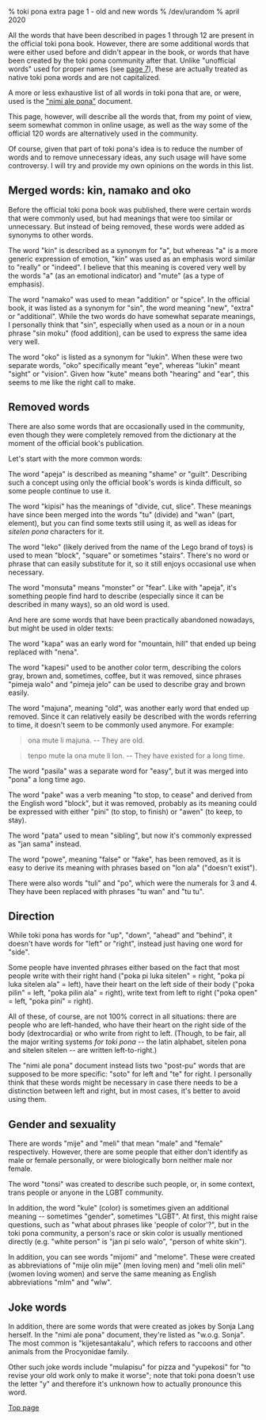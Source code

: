 % toki pona extra page 1 - old and new words
% /dev/urandom
% april 2020

All the words that have been described in pages 1 through 12 are present in the
official toki pona book. However, there are some additional words that were
either used before and didn't appear in the book, or words that have been
created by the toki pona community after that. Unlike "unofficial words" used
for proper names (see [page 7](7.html)), these are actually treated as native
toki pona words and are not capitalized.

A more or less exhaustive list of all words in toki pona that are, or were, used
is the ["nimi ale pona"][nap] document.

[nap]:https://docs.google.com/document/d/10hP3kR7mFN0E6xW3U6fZyDf7xKEEvxssM96qLq4E0ms/edit

This page, however, will describe all the words that, from my point of view,
seem somewhat common in online usage, as well as the way some of the official
120 words are alternatively used in the community.

Of course, given that part of toki pona's idea is to reduce the number of words
and to remove unnecessary ideas, any such usage will have some controversy. I
will try and provide my own opinions on the words in this list.

## Merged words: kin, namako and oko

Before the official toki pona book was published, there were certain words that
were commonly used, but had meanings that were too similar or unnecessary. But
instead of being removed, these words were added as synonyms to other words.

The word "kin" is described as a synonym for "a", but whereas "a" is a more
generic expression of emotion, "kin" was used as an emphasis word similar to
"really" or "indeed". I believe that this meaning is covered very well by the
words "a" (as an emotional indicator) and "mute" (as a type of emphasis).
 
The word "namako" was used to mean "addition" or "spice". In the official book,
it was listed as a synonym for "sin", the word meaning "new", "extra" or
"additional". While the two words do have somewhat separate meanings, I
personally think that "sin", especially when used as a noun or in a noun phrase
"sin moku" (food addition), can be used to express the same idea very well.

The word "oko" is listed as a synonym for "lukin". When these were two separate
words, "oko" specifically meant "eye", whereas "lukin" meant "sight" or
"vision". Given how "kute" means both "hearing" and "ear", this seems to me like
the right call to make.

## Removed words

There are also some words that are occasionally used in the community, even
though they were completely removed from the dictionary at the moment of the
official book's publication.

Let's start with the more common words:

The word "apeja" is described as meaning "shame" or "guilt". Describing such a
concept using only the official book's words is kinda difficult, so some people
continue to use it.

The word "kipisi" has the meanings of "divide, cut, slice". These meanings have
since been merged into the words "tu" (divide) and "wan" (part, element), but you
can find some texts still using it, as well as ideas for *sitelen pona*
characters for it.

The word "leko" (likely derived from the name of the Lego brand of toys) is used
to mean "block", "square" or sometimes "stairs". There's no word or phrase that
can easily substitute for it, so it still enjoys occasional use when necessary.

The word "monsuta" means "monster" or "fear". Like with "apeja", it's something
people find hard to describe (especially since it can be described in many
ways), so an old word is used.

And here are some words that have been practically abandoned nowadays, but might
be used in older texts:

The word "kapa" was an early word for "mountain, hill" that ended up being
replaced with "nena".

The word "kapesi" used to be another color term, describing the colors gray,
brown and, sometimes, coffee, but it was removed, since phrases "pimeja walo"
and "pimeja jelo" can be used to describe gray and brown easily.

The word "majuna", meaning "old", was another early word that ended up removed.
Since it can relatively easily be described with the words referring to time,
it doesn't seem to be commonly used anymore. For example:

> ona mute li majuna. -- They are old.

> tenpo mute la ona mute li lon. -- They have existed for a long time.

The word "pasila" was a separate word for "easy", but it was merged into "pona"
a long time ago.

The word "pake" was a verb meaning "to stop, to cease" and derived from the
English word "block", but it was removed, probably as its meaning could be
expressed with either "pini" (to stop, to finish) or "awen" (to keep, to stay).

The word "pata" used to mean "sibling", but now it's commonly expressed as "jan
sama" instead.

The word "powe", meaning "false" or "fake", has been removed, as it is easy to
derive its meaning with phrases based on "lon ala" ("doesn't exist").

There were also words "tuli" and "po", which were the numerals for 3 and 4. They
have been replaced with phrases "tu wan" and "tu tu".

## Direction

While toki pona has words for "up", "down", "ahead" and "behind", it doesn't
have words for "left" or "right", instead just having one word for "side".

Some people have invented phrases either based on the fact that most people
write with their right hand ("poka pi luka sitelen" = right, "poka pi luka
sitelen ala" = left), have their heart on the left side of their body ("poka
pilin" = left, "poka pilin ala" = right), write text from left to right ("poka
open" = left, "poka pini" = right).

All of these, of course, are not 100% correct in all situations: there are
people who are left-handed, who have their heart on the right side of the body
(dextrocardia) or who write from right to left. (Though, to be fair, all the
major writing systems *for toki pona* -- the latin alphabet, sitelen pona and
sitelen sitelen -- are written left-to-right.)

The "nimi ale pona" document instead lists two "post-pu" words that are supposed
to be more specific: "soto" for left and "te" for right. I personally think that
these words might be necessary in case there needs to be a distinction between
left and right, but in most cases, it's better to avoid using them.

## Gender and sexuality

There are words "mije" and "meli" that mean "male" and "female" respectively.
However, there are some people that either don't identify as male or female
personally, or were biologically born neither male nor female.

The word "tonsi" was created to describe such people, or, in some context, trans
people or anyone in the LGBT community. 

In addition, the word "kule" (color) is sometimes given an additional meaning --
sometimes "gender", sometimes "LGBT". At first, this might raise questions, such
as "what about phrases like 'people of color'?", but in the toki pona community,
a person's race or skin color is usually mentioned directly (e.g. "white person"
is "jan pi selo walo", "person of white skin").

In addition, you can see words "mijomi" and "melome". These were created as
abbreviations of "mije olin mije" (men loving men) and "meli olin meli" (women
loving women) and serve the same meaning as English abbreviations "mlm" and
"wlw".

## Joke words

In addition, there are some words that were created as jokes by Sonja Lang
herself. In the "nimi ale pona" document, they're listed as "w.o.g. Sonja". The
most common is "kijetesantakalu", which refers to raccoons and other animals
from the Procyonidae family.

Other such joke words include "mulapisu" for pizza and "yupekosi" for "to revise
your old work only to make it worse"; note that toki pona doesn't use the letter
"y" and therefore it's unknown how to actually pronounce this word.

[Top page](index.html)
